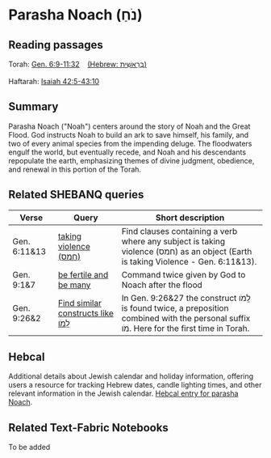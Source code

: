 # Parasha Noach (נֹחַ)

## Reading passages

Torah: [Gen. 6:9-11:32](https://www.stepbible.org/?q=version=NASB2020|reference=Gen.6:9-11:32&options=HNVUG) &nbsp;&nbsp; [(Hebrew: בְּרֵאשִׁית)](https://tikkun.io/#/p/noach)<br><br>
Haftarah: [Isaiah 42:5-43:10](https://www.stepbible.org/?q=version=NASB2020|reference=Isa.54:1-55:5&options=HNVUG)


## Summary

Parasha Noach ("Noah") centers around the story of Noah and the Great Flood. God instructs Noah to build an ark to save himself, his family, and two of every animal species from the impending deluge. The floodwaters engulf the world, but eventually recede, and Noah and his descendants repopulate the earth, emphasizing themes of divine judgment, obedience, and renewal in this portion of the Torah.

## Related SHEBANQ queries

Verse | Query | Short description
--- | --- | ---
Gen. 6:11&13 | [taking violence (חמס)](https://shebanq.ancient-data.org/hebrew/text?iid=5616&page=1&mr=r&qw=q) | Find clauses containing a verb where any subject is taking violence (חמס) as an object (Earth is taking Violence - Gen. 6:11&13).
Gen. 9:1&7 | [be fertile and be many](https://shebanq.ancient-data.org/hebrew/text?iid=6286&page=1&mr=r&qw=q) | Command twice given by God to Noach after the flood
Gen. 9:26&2 | [Find similar constructs like לָֽמֹו](https://shebanq.ancient-data.org/hebrew/text?iid=5529&page=1&mr=r&qw=q) | In Gen. 9:26&27 the construct לָֽמֹו is found twice, a preposition combined with the personal suffix מֹו. Here for the first time in Torah.




## Hebcal

Additional details about Jewish calendar and holiday information, offering users a resource for tracking Hebrew dates, candle lighting times, and other relevant information in the Jewish calendar. [Hebcal entry for parasha Noach](https://www.hebcal.com/sedrot/noach).

## Related Text-Fabric Notebooks

To be added
